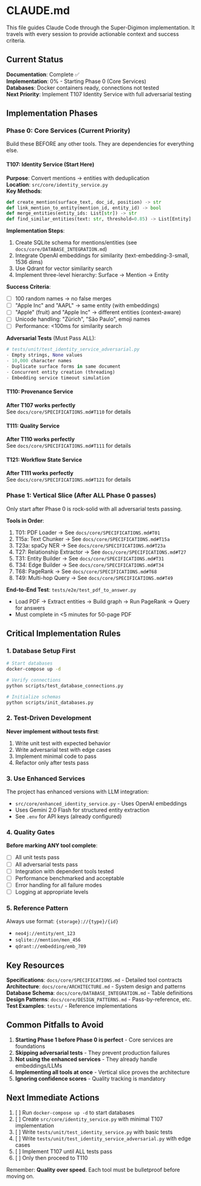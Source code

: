 # CLAUDE.md

This file guides Claude Code through the Super-Digimon implementation. It travels with every session to provide actionable context and success criteria.

## Current Status

**Documentation**: Complete ✅  
**Implementation**: 0% - Starting Phase 0 (Core Services)  
**Databases**: Docker containers ready, connections not tested  
**Next Priority**: Implement T107 Identity Service with full adversarial testing

## Implementation Phases

### Phase 0: Core Services (Current Priority)
Build these BEFORE any other tools. They are dependencies for everything else.

#### T107: Identity Service (Start Here)
**Purpose**: Convert mentions → entities with deduplication  
**Location**: `src/core/identity_service.py`  
**Key Methods**:
```python
def create_mention(surface_text, doc_id, position) -> str
def link_mention_to_entity(mention_id, entity_id) -> bool
def merge_entities(entity_ids: List[str]) -> str
def find_similar_entities(text: str, threshold=0.85) -> List[Entity]
```

**Implementation Steps**:
1. Create SQLite schema for mentions/entities (see `docs/core/DATABASE_INTEGRATION.md`)
2. Integrate OpenAI embeddings for similarity (text-embedding-3-small, 1536 dims)
3. Use Qdrant for vector similarity search
4. Implement three-level hierarchy: Surface → Mention → Entity

**Success Criteria**:
- [ ] 100 random names → no false merges
- [ ] "Apple Inc" and "AAPL" → same entity (with embeddings)
- [ ] "Apple" (fruit) and "Apple Inc" → different entities (context-aware)
- [ ] Unicode handling: "Zürich", "São Paulo", emoji names
- [ ] Performance: <100ms for similarity search

**Adversarial Tests** (Must Pass ALL):
```python
# tests/unit/test_identity_service_adversarial.py
- Empty strings, None values
- 10,000 character names
- Duplicate surface forms in same document
- Concurrent entity creation (threading)
- Embedding service timeout simulation
```

#### T110: Provenance Service
**After T107 works perfectly**  
See `docs/core/SPECIFICATIONS.md#T110` for details

#### T111: Quality Service  
**After T110 works perfectly**  
See `docs/core/SPECIFICATIONS.md#T111` for details

#### T121: Workflow State Service
**After T111 works perfectly**  
See `docs/core/SPECIFICATIONS.md#T121` for details

### Phase 1: Vertical Slice (After ALL Phase 0 passes)
Only start after Phase 0 is rock-solid with all adversarial tests passing.

**Tools in Order**:
1. T01: PDF Loader → See `docs/core/SPECIFICATIONS.md#T01`
2. T15a: Text Chunker → See `docs/core/SPECIFICATIONS.md#T15a`
3. T23a: spaCy NER → See `docs/core/SPECIFICATIONS.md#T23a`
4. T27: Relationship Extractor → See `docs/core/SPECIFICATIONS.md#T27`
5. T31: Entity Builder → See `docs/core/SPECIFICATIONS.md#T31`
6. T34: Edge Builder → See `docs/core/SPECIFICATIONS.md#T34`
7. T68: PageRank → See `docs/core/SPECIFICATIONS.md#T68`
8. T49: Multi-hop Query → See `docs/core/SPECIFICATIONS.md#T49`

**End-to-End Test**: `tests/e2e/test_pdf_to_answer.py`
- Load PDF → Extract entities → Build graph → Run PageRank → Query for answers
- Must complete in <5 minutes for 50-page PDF

## Critical Implementation Rules

### 1. Database Setup First
```bash
# Start databases
docker-compose up -d

# Verify connections
python scripts/test_database_connections.py

# Initialize schemas
python scripts/init_databases.py
```

### 2. Test-Driven Development
**Never implement without tests first**:
1. Write unit test with expected behavior
2. Write adversarial test with edge cases
3. Implement minimal code to pass
4. Refactor only after tests pass

### 3. Use Enhanced Services
The project has enhanced versions with LLM integration:
- `src/core/enhanced_identity_service.py` - Uses OpenAI embeddings
- Uses Gemini 2.0 Flash for structured entity extraction
- See `.env` for API keys (already configured)

### 4. Quality Gates
**Before marking ANY tool complete**:
- [ ] All unit tests pass
- [ ] All adversarial tests pass  
- [ ] Integration with dependent tools tested
- [ ] Performance benchmarked and acceptable
- [ ] Error handling for all failure modes
- [ ] Logging at appropriate levels

### 5. Reference Pattern
Always use format: `{storage}://{type}/{id}`
- `neo4j://entity/ent_123`
- `sqlite://mention/men_456`  
- `qdrant://embedding/emb_789`

## Key Resources

**Specifications**: `docs/core/SPECIFICATIONS.md` - Detailed tool contracts  
**Architecture**: `docs/core/ARCHITECTURE.md` - System design and patterns  
**Database Schema**: `docs/core/DATABASE_INTEGRATION.md` - Table definitions  
**Design Patterns**: `docs/core/DESIGN_PATTERNS.md` - Pass-by-reference, etc.  
**Test Examples**: `tests/` - Reference implementations

## Common Pitfalls to Avoid

1. **Starting Phase 1 before Phase 0 is perfect** - Core services are foundations
2. **Skipping adversarial tests** - They prevent production failures
3. **Not using the enhanced services** - They already handle embeddings/LLMs
4. **Implementing all tools at once** - Vertical slice proves the architecture
5. **Ignoring confidence scores** - Quality tracking is mandatory

## Next Immediate Actions

1. [ ] Run `docker-compose up -d` to start databases
2. [ ] Create `src/core/identity_service.py` with minimal T107 implementation
3. [ ] Write `tests/unit/test_identity_service.py` with basic tests
4. [ ] Write `tests/unit/test_identity_service_adversarial.py` with edge cases
5. [ ] Implement T107 until ALL tests pass
6. [ ] Only then proceed to T110

Remember: **Quality over speed**. Each tool must be bulletproof before moving on.